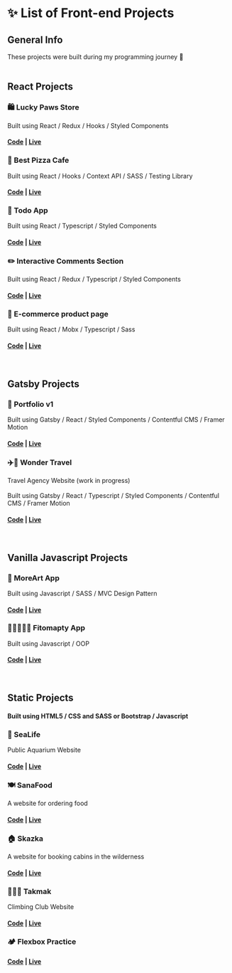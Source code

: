 # ✨ List of Front-end Projects

## General Info
These projects were built during my programming journey 💪
</br>
</br>

## React Projects

### 🛍 Lucky Paws Store 
Built using React / Redux / Hooks / Styled Components
#### [Code](https://github.com/JaneMoroz/Lucky-Paws-Store-React) | [Live](https://lucky-paws-react.netlify.app)

### 🍕 Best Pizza Cafe  
Built using React / Hooks / Context API / SASS / Testing Library
#### [Code](https://github.com/JaneMoroz/Best-Pizza-Restaurant) | [Live](https://best-pizza-react.netlify.app)

### 📝 Todo App 
Built using React / Typescript / Styled Components
#### [Code](https://github.com/JaneMoroz/frontend-mentor-todo-app) | [Live](https://todo-app-fe-mentor.netlify.app)

### ✏️ Interactive Comments Section 
Built using React / Redux / Typescript / Styled Components
#### [Code](https://github.com/JaneMoroz/frontend-mentor-interactive-comments-section) | [Live](https://comments-fe-mentor.netlify.app)

### 👟 E-commerce product page 
Built using React / Mobx / Typescript / Sass
#### [Code](https://github.com/JaneMoroz/frontend-mentor-e-commerce-product-page) | [Live](https://product-page-fe-mentor.netlify.app)
</br>

## Gatsby Projects

### 💼 Portfolio v1 
Built using Gatsby / React / Styled Components / Contentful CMS / Framer Motion
#### [Code](https://github.com/JaneMoroz/portfolio-v1) | [Live](https://jane-moroz-dev.netlify.app)

### ✈️🌋 Wonder Travel 
Travel Agency Website (work in progress) </br></br>
Built using Gatsby / React / Typescript / Styled Components / Contentful CMS / Framer Motion
#### [Code](https://github.com/JaneMoroz/Wonder-Travel) | [Live](https://github.com/JaneMoroz/Wonder-Travel)
</br>

## Vanilla Javascript Projects

### 🎨 MoreArt App 
Built using Javascript / SASS / MVC Design Pattern
#### [Code](https://github.com/JaneMoroz/MoreArt) | [Live](https://github.com/JaneMoroz/MoreArt)

### 🏃🏽‍♀️🧘🏼 Fitomapty App 
Built using Javascript / OOP
#### [Code](https://fito-mapty.netlify.app) | [Live](https://github.com/JaneMoroz/Fitomapty)
</br>

## Static Projects
#### Built using HTML5 / CSS and SASS or Bootstrap / Javascript

### 🐠 SeaLife
Public Aquarium Website
#### [Code](https://github.com/JaneMoroz/SeaLife) | [Live](https://sea-life-aquarium.netlify.app)

### 🍽 SanaFood
A website for ordering food
#### [Code](https://github.com/JaneMoroz/Skazka) | [Live](https://sana-food-delivery.netlify.app)

### 🏠 Skazka
A website for booking cabins in the wilderness
#### [Code](https://flexbox-practice-natours.netlify.app) | [Live](https://skazka.netlify.app)

### 🧗🏼‍♂️ Takmak
Climbing Club Website
#### [Code](https://github.com/JaneMoroz/Takmak) | [Live](https://takmak-climbing-club.netlify.app)

### 🏕 Flexbox Practice
#### [Code](https://flexbox-practice-natours.netlify.app) | [Live](https://flexbox-practice-natours.netlify.app)
</br>
